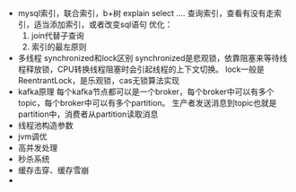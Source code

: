 - mysql索引，联合索引，b+树
explain select .... 查询索引，查看有没有走索引，适当添加索引，或者改变sql语句
优化：
    1. join代替子查询
    2. 索引的最左原则
- 多线程 synchronized和lock区别
    synchronized是悲观锁，依靠阻塞来等待线程释放锁，CPU转换线程阻塞时会引起线程的上下文切换。
    lock一般是ReentrantLock，是乐观锁，cas无锁算法实现
- kafka原理
    每个kafka节点都可以是一个broker，每个broker中可以有多个topic，每个broker中可以有多个partition。
    生产者发送消息到topic也就是partition中，消费者从partition读取消息
- 线程池构造参数
- jvm调优
- 高并发处理
- 秒杀系统
- 缓存击穿、缓存雪崩
- 